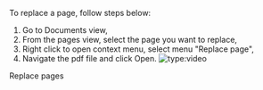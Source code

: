 To replace a page, follow steps below:

1. Go to Documents view, 
2. From the pages view, select the page you want to replace,
3. Right click to open context menu, select menu "Replace page",
4. Navigate the pdf file and click Open.
![type:video](https://www.youtube.com/embed/xbv6FI8_FE4)
<figcaption>Replace pages</figcaption>